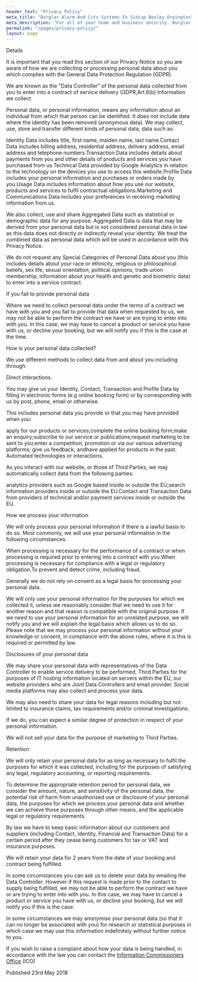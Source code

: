 ```yaml
---
header_text: "Privacy Policy"
meta_title: "Burglar Alarm And Cctv Systems In Sidcup Bexley Orpington"
meta_description: "For all of your home and business security. Burglar Alarm Servicing, Burglar Alarm Installation, Alarm Battery and CCTV.. Call 020 8302 4065 or send an email."
permalink: "/pages/privacy-policy/"
layout: page
---
```


Details

It is important that you read this section of our Privacy Notice so you are aware of how we are collecting or processing personal data about you which complies with the General Data Protection Regulation (GDPR).

We are known as the \"Data Controller\" of the personal data collected from you to enter into a contract of service delivery \GDPR,Art.6(b)
Information we collect

Personal data, or personal information, means any information about an individual from which that person can be identified. It does not include data where the identity has been removed (anonymous data). We may collect, use, store and transfer different kinds of personal data, data such as:

Identity Data includes title, first name, maiden name, last name.Contact Data includes billing address, residential address, delivery address, email address and telephone numbers.Transaction Data includes details about payments from you and other details of products and services you have purchased from us.Technical Data provided by Google Analytics in relation to the technology on the devices you use to access this website.Profile Data includes your personal information and purchases or orders made by you.Usage Data includes information about how you use our website, products and services to fulfil contractual obligations.Marketing and Communications Data includes your preferences in receiving marketing information from us.

We also collect, use and share Aggregated Data such as statistical or demographic data for any purpose. Aggregated Data is data that may be derived from your personal data but is not considered personal data in law as this data does not directly or indirectly reveal your identity. We treat the combined data as personal data which will be used in accordance with this Privacy Notice.

We do not request any Special Categories of Personal Data about you (this includes details about your race or ethnicity, religious or philosophical beliefs, sex life, sexual orientation, political opinions, trade union membership, information about your health and genetic and biometric data) to enter into a service contract.

If you fail to provide personal data

Where we need to collect personal data under the terms of a contract we have with you and you fail to provide that data when requested by us, we may not be able to perform the contract we have or are trying to enter into with you. In this case, we may have to cancel a product or service you have with us, or decline your booking, but we will notify you if this is the case at the time.

How is your personal data collected?

We use different methods to collect data from and about you including through:

Direct interactions.

You may give us your Identity, Contact, Transaction and Profile Data by filling in electronic forms (e.g online booking form) or by corresponding with us by post, phone, email or otherwise.

This includes personal data you provide or that you may have provided when you:

apply for our products or services;complete the online booking form;make an enquiry;subscribe to our service or publications;request marketing to be sent to you;enter a competition, promotion or via our various advertising platforms; give us feedback; andhave applied for products in the past. Automated technologies or interactions.

As you interact with our website, or those of Third Parties, we may automatically collect data from the following parties:

analytics providers such as Google based inside or outside the EU;search information providers inside or outside the EU.Contact and Transaction Data from providers of technical and/or payment services inside or outside the EU.

How we process your information

We will only process your personal information if there is a lawful basis to do so. Most commonly, we will use your personal information in the following circumstances:

When processing is necessary for the performance of a contract or when processing is required prior to entering into a contract with you.When processing is necessary for compliance with a legal or regulatory obligation.To prevent and detect crime, including fraud.

Generally we do not rely on consent as a legal basis for processing your personal data.

We will only use your personal information for the purposes for which we collected it, unless we reasonably consider that we need to use it for another reason and that reason is compatible with the original purpose. If we need to use your personal information for an unrelated purpose, we will notify you and we will explain the legal basis which allows us to do so. Please note that we may process your personal information without your knowledge or consent, in compliance with the above rules, where it is this is required or permitted by law.

Disclosures of your personal data

We may share your personal data with representatives of the Data Controller to enable service delivery to be performed, Third Parties for the purposes of IT hosting information located on servers within the EU, our website providers who are Joint Data Controllers and email provider. Social media platforms may also collect and process your data.

We may also need to share your data for legal reasons including but not limited to insurance claims, tax requirements and/or criminal investigations.

If we do, you can expect a similar degree of protection in respect of your personal information.

We will not sell your data for the purpose of marketing to Third Parties.

Retention

We will only retain your personal data for as long as necessary to fulfil the purposes for which it was collected, including for the purposes of satisfying any legal, regulatory accounting, or reporting requirements.

To determine the appropriate retention period for personal data, we consider the amount, nature, and sensitivity of the personal data, the potential risk of harm from unauthorised use or disclosure of your personal data, the purposes for which we process your personal data and whether we can achieve those purposes through other means, and the applicable legal or regulatory requirements.

By law we have to keep basic information about our customers and suppliers (including Contact, Identity, Financial and Transaction Data) for a certain period after they cease being customers for tax or VAT and insurance purposes.

We will retain your data for 2 years from the date of your booking and contract being fulfilled.

In some circumstances you can ask us to delete your data by emailing the Data Controller. However if this request is made prior to the contact to supply being fulfilled, we may not be able to perform the contract we have or are trying to enter into with you. In this case, we may have to cancel a product or service you have with us, or decline your booking, but we will notify you if this is the case.

In some circumstances we may anonymise your personal data (so that it can no longer be associated with you) for research or statistical purposes in which case we may use this information indefinitely without further notice to you.

If you wish to raise a complaint about how your data is being handled, in accordance with the law you can contact the [Information Commissioners Office](https://ico.org.uk/) (ICO)

Published 23rd May 2018